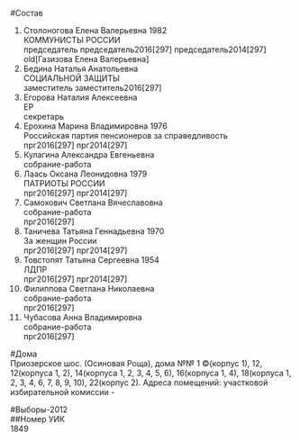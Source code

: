 #Состав  
1. Столоногова Елена Валерьевна 1982  
    КОММУНИСТЫ РОССИИ  
    председатель председатель2016[297] председатель2014[297] old[Газизова Елена Валерьевна]  
2. Бедина Наталья Анатольевна  
    СОЦИАЛЬНОЙ ЗАЩИТЫ  
    заместитель заместитель2016[297]  
3. Егорова Наталия Алексеевна  
    ЕР  
    секретарь  
4. Ерохина Марина Владимировна 1976  
    Российская партия пенсионеров за справедливость  
    прг2016[297] прг2014[297]  
5. Кулагина Александра Евгеньевна  
    собрание-работа  
6. Лаась Оксана Леонидовна 1979  
    ПАТРИОТЫ РОССИИ  
    прг2016[297] прг2014[297]  
7. Самохович Светлана Вячеславовна  
    собрание-работа  
    прг2016[297]  
8. Таничева Татьяна Геннадьевна 1970  
    За женщин России  
    прг2016[297] прг2014[297]  
9. Товстопят Татьяна Сергеевна 1954  
    ЛДПР  
    прг2016[297] прг2014[297]  
10. Филиппова Светлана Николаевна  
    собрание-работа  
    прг2016[297]  
11. Чубасова Анна Владимировна  
    собрание-работа  
    прг2016[297]  
  
#Дома  
Приозерское шос. (Осиновая Роща), дома №№ 1 ©(корпус 1), 12, 12(корпуса 1, 2), 14(корпуса 1, 2, 3, 4, 5, 6), 16(корпуса 1, 4), 18(корпуса 1, 2, 3, 4, 6, 7, 8, 9, 10), 22(корпус 2). Адреса помещений: участковой избирательной комиссии -  
  
#Выборы-2012  
##Номер УИК  
1849  
